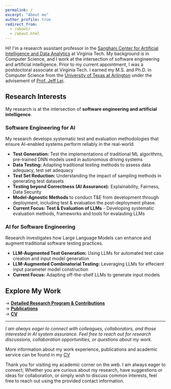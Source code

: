 ```yaml
---
permalink: /
excerpt: "About me"
author_profile: true
redirect_from: 
  - /about/
  - /about.html
---
```





Hi! I'm a research assistant professor in the [Sanghani Center for Artificial Intelligence and Data Analytics](https://sanghani.cs.vt.edu) at Virginia Tech. My background is in Computer Science, and I work at the intersection of software engineering and artificial intelligence.  Prior to my current appointment, I was a postdoctoral associate at Virginia Tech. I earned my M.S. and Ph.D. in Computer Science from the [University of Texas at Arlington](http://www.uta.edu/uta/) under the advisement of [Prof. Jeff Lei](https://mentis.uta.edu/explore/profile/yu-lei).


## Research Interests

My research is at the intersection of **software engineering and artificial intelligence**. 

### Software Engineering for AI
My research develops systematic test and evaluation methodologies that ensure AI-enabled systems perform reliably in the real-world.

- **Test Generation:** Test the implementations of traditional ML algorithms, pre-trained DNN models used in autonomous driving systems
- **Data Testing:** Adapting traditional testing methods to assess data adequacy, test set adequacy
- **Test Set Reduction:** Understanding the impact of sampling methods in generating test datasets
- **Testing beyond Correctness (AI Assurance):** Explainability, Fairness, Data Security
- **Model-Agnostic Methods** to conduct T&E from development through deployment, including test & evaluation the post-deployment phase.
- **Current Focus: Test & Evaluation of LLMs** - Developing systematic evaluation methods, frameworks and tools for evalauting LLMs

  
### AI for Software Engineering
Research investigates how Large Language Models can enhance and augment traditional software testing practices.

- **LLM-Augmented Test Generation:** Using LLMs for automated test case creation and input model generation
- **LLM-Augmented Combinatorial Testing:** Leveraging LLMs for effecient input parameter model construction
- **Current Focus:** Adapting off-the-shelf LLMs to generate input models

## Explore My Work

→ **[Detailed Research Program & Contributions](research.html)**  
→ **[Publications](publications.html)**  
→ **[CV](https://cjaganmohan.github.io/files/CV_Jagan.pdf)**

---

*I am always eager to connect with colleagues, collaborators, and those interested in AI system assurance. Feel free to reach out for research discussions, collaboration opportunities, or questions about my work.*

More information about my work experience, publications and academic service can be found in my [CV](https://cjaganmohan.github.io/files/CV_Jagan.pdf)


Thank you for visiting my academic corner on the web. I am always eager to connect; Whether you are curious about my research, have suggestions or ideas for collaboration, or simply wish to discuss common interests, feel free to reach out using the provided contact information.


<!--
Hi There! I am ***Jagan***. I am postdoctoral associate at Virginia Tech. I am working with Dr.Erin Lanus and my research focuses on AI Assurance.

Earlier, I earned my PhD from the [Department of Computer Science and Engineering](http://cse.uta.edu/) at the [University of Texas at Arlington](http://www.uta.edu/uta/). My advisor is [Prof. Jeff Lei](https://mentis.uta.edu/explore/profile/yu-lei). Prior to that, I earned my *M.S. in Computer Science* from the University of Texas at Arlington in 2015, and my B.Tech degree in Information Technology in 2008. Before joining the graduate school, I was working as an Analyst Programmer from 2009 to 2012. You can find my CV [here](https://cjaganmohan.github.io/files/Simple_CV_Jagan.pdf).

 I am motivated to ***address the engineering challenges in developing and deploying AI‐enabled software system*** in the real world.  Through my research, I aim to enable practitioners to develop, deploy and maintain trustworthy AI/ML systems.


## Research Interests
  * **Software Engineering for AI-enabled systems**
  * **Testing and Debugging of Machine Learning (ML) and Reinforcement Learning (RL) models**
  * **AI Assurance:** Explainability, Fairness, Generalizability


 
 My CV is available [here](https://cjaganmohan.github.io/files/CV_Jagan.pdf).

Earlier, I was a postdoctoral associate in the Intelligent Systems Division at [Virginia Tech National Security Institute](https://nationalsecurity.vt.edu/research/isd.html), where I worked closely with [Dr. Erin Lanus](https://data-assurance.vt.domains). I earned my M.S. and Ph.D. in Computer Science from the [University of Texas at Arlington](http://www.uta.edu/uta/) under the advisement of [Prof. Jeff Lei](https://mentis.uta.edu/explore/profile/yu-lei).
## Current research
  * **Addressing the Test & Evaluation Challenges in Operational Environments (Post-deployment)**
  * **Evaluation of Large Language Models**


  
-->

<!--

I am a postdoctoral associate in the Intelligent Systems Division at [Virginia Tech National Security Institute](https://nationalsecurity.vt.edu/research/isd.html). I work closely with Dr. Erin Lanus at the Intelligent Systems Division.  Earlier, I earned my M.S. and Ph.D. in Computer Science from the [University of Texas at Arlington](http://www.uta.edu/uta/) under the advisement of [Prof. Jeff Lei](https://mentis.uta.edu/explore/profile/yu-lei). My research interests are **at the intersection of Software Engineering and Artificial Intelligence**, focusing on the reliability and trustworthiness of AI-enabled software systems.

I am motivated to ***address the engineering challenges in developing and deploying an AI‐enabled software system*** in the real world. My current focus is developing approaches to test and evaluate ML-enabled systems across its lifecycle. Through my research, I aim to enable practitioners to develop and maintain trustworthy AI/ML systems.

My CV is available [here](https://cjaganmohan.github.io/files/CV_Jagan.pdf).

Thank you for visiting my academic corner on the web. I am always eager to connect; Whether you are curious about my research, have suggestions or ideas for collaboration, or simply wish to discuss common interests, feel free to reach out using the provided contact information.

## News
**2023**
  * **May**
    * Program Committee, [AITest 2023](https://ieeeaitest.com)
  * **April**
    * Organizing Committee, [ICST 2023](https://conf.researchr.org/committee/icst-2023/icst-2023-organizing-committee)
    * Program Committee/Reviewer, ICST 2023 Poster track
  * **February**
    * Synthetic Data Generation Using Combinatorial Testing and Variational Autoencoder* accepted at IWCT 2023
  * **January**
    * Reviewer, Software Quality Journal

**2022**
  * **October 2022:**
    * Our book *AI Assurance: Towards Trustworthy, Explainable, Safe, and Ethical AI* is published by Elsevier. My contribution is *Chapter 1: An Introduction to AI Assurance* Congratulations to all the contributors, and special thanks to editors -- Dr. Feras A. Batarseh and Dr. Laura Freeman
  * **September**
    * DeepH2O: Cyber Attacks Detection in Water Distribution Systems Using Deep Learning* rejected. Thanks to the reviewers for their time and valuable feedback
  * **August**
    * DeepFarm: AI-Driven Management of Farm Production using Explainable Causality* accepted at STC 2022
    * Program Committee, [International Workshop on Assured Autonomy, Artificial Intelligence and Machine Learning](https://issre2022.github.io/workshop_waam_page.html)
    * Reviewer, [Software Technology Conference, 2022](https://www.ieee-stc.org)
  * **July**
    * Submitted a manuscript titled *DeepH2O: Cyber Attacks Detection in Water Distribution Systems Using Deep Learning* to Nature Water Journal
  * **June**
    * DeltaExplainer: A Software Debugging Approach to Generating Counterfactual Explanations* accepted at AITest 2022
    * Submitted a manuscript *DeepFarm: AI-Driven Management of Farm Production using Explainable Causality* to STC 2022
    * Along with Dr. Feras Batarseh, hosted a one-day AI Assurance workshop at [CCI CyberCamp](https://cyberinitiative.org/events-programs/2022/cybercamp-2022.html)
  * **May**
    * Submitted a manuscript titled *DeltaExplainer: A Software Debugging Approach to Generating Counterfactual Explanations* to AITest 2022 
    * Presented a 90 minute tutorial on AI Assurance at [FLAIRS 2022](https://www.flairs-35.info/tutorials)
    * Program Committee, [AITest 2022](https://ieeetests.com)
  * **April**
    * Presented a speed briefing talk at the inagural [CCI Symposium](https://cyberinitiative.org/events-programs/2022/2022-cci-symposium.html)
  * **March**
    * Tutorial on AI Assurance accepted at [FLAIRS 2022](https://www.flairs-35.info/tutorials)
  * **February**
    * A Combinatorial Approach to Fairness Testing of Machine Learning Models* accepted at IWCT 2022
  * **January**
    * Submitted a tutorial proposal to [FLAIRS 2022](https://www.flairs-35.info/tutorials)
  -->
